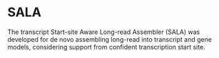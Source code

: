 # SALA
The transcript Start-site Aware Long-read Assembler (SALA) was developed for de novo assembling long-read into transcript and gene models, considering support from confident transcription start site.
